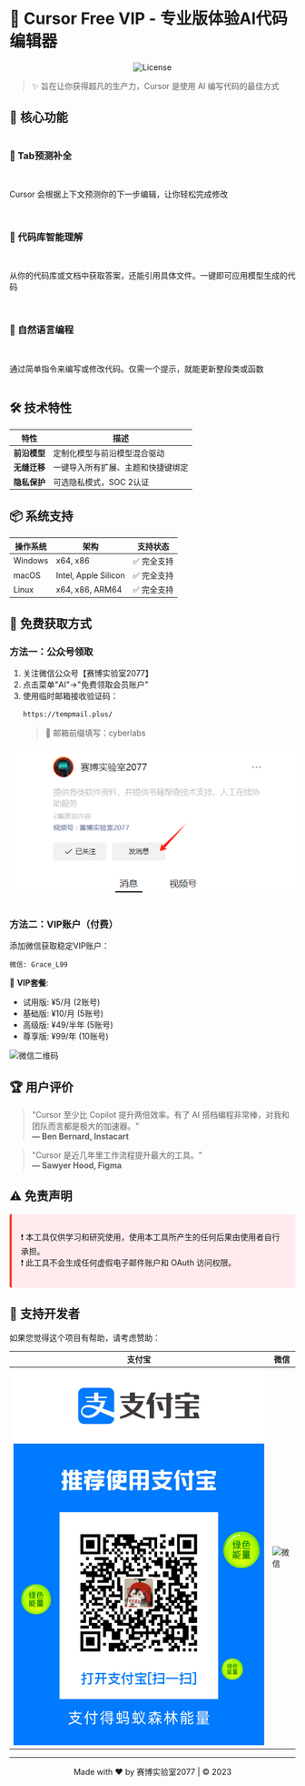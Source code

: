 # 🚀 Cursor Free VIP - 专业版体验AI代码编辑器

<p align="center">
  <img src="https://img.shields.io/badge/许可证-学习研究-purple" alt="License">
</p>

> ✨ 旨在让你获得超凡的生产力，Cursor 是使用 AI 编写代码的最佳方式


## 🌟 核心功能

<div style="display: grid; grid-template-columns: repeat(auto-fit, minmax(300px, 1fr)); gap: 1rem;">

### 🔮 Tab预测补全
Cursor 会根据上下文预测你的下一步编辑，让你轻松完成修改

### 🧠 代码库智能理解
从你的代码库或文档中获取答案，还能引用具体文件。一键即可应用模型生成的代码

### 💬 自然语言编程
通过简单指令来编写或修改代码。仅需一个提示，就能更新整段类或函数

</div>

## 🛠️ 技术特性

| 特性                | 描述                          |
|---------------------|-----------------------------|
| **前沿模型**        | 定制化模型与前沿模型混合驱动      |
| **无缝迁移**        | 一键导入所有扩展、主题和快捷键绑定 |
| **隐私保护**        | 可选隐私模式，SOC 2认证         |

## 📦 系统支持

| 操作系统 | 架构              | 支持状态       |
|----------|-------------------|----------------|
| Windows  | x64, x86          | ✅ 完全支持     |
| macOS    | Intel, Apple Silicon | ✅ 完全支持  |
| Linux    | x64, x86, ARM64   | ✅ 完全支持     |

## 🎁 免费获取方式

### 方法一：公众号领取
1. 关注微信公众号【赛博实验室2077】
2. 点击菜单"AI"→"免费领取会员账户"
3. 使用临时邮箱接收验证码：
   ```bash
   https://tempmail.plus/
   ```
   > 📌 邮箱前缀填写：cyberlabs

![公众号二维码](https://github.com/YongnianLv/YongnianLv.github.io/blob/main/公众号.png)

### 方法二：VIP账户（付费）
添加微信获取稳定VIP账户：

```
微信: Grace_L99
```

💎 **VIP套餐**:
- 试用版: ¥5/月 (2账号)
- 基础版: ¥10/月 (5账号)
- 高级版: ¥49/半年 (5账号)
- 尊享版: ¥99/年 (10账号)

![微信二维码](https://via.placeholder.com/300x300?text=Contact+WeChat)

## 🏆 用户评价

> "Cursor 至少比 Copilot 提升两倍效率。有了 AI 搭档编程非常棒，对我和团队而言都是极大的加速器。"  
> **— Ben Bernard, Instacart**

> "Cursor 是近几年里工作流程提升最大的工具。"  
> **— Sawyer Hood, Figma**

## ⚠️ 免责声明

<div style="background-color: #ffebee; padding: 1rem; border-radius: 4px; border-left: 4px solid #f44336;">

❗ 本工具仅供学习和研究使用，使用本工具所产生的任何后果由使用者自行承担。  
❗ 此工具不会生成任何虚假电子邮件账户和 OAuth 访问权限。

</div>

## 💖 支持开发者

如果您觉得这个项目有帮助，请考虑赞助：

| 支付宝 | 微信 |
|--------|------|
| ![支付宝](https://github.com/YongnianLv/YongnianLv.github.io/blob/main/provi-code.png) | ![微信](https://via.placeholder.com/200x200?text=WeChat) |

---

<p align="center">
  Made with ❤️ by 赛博实验室2077 | © 2023
